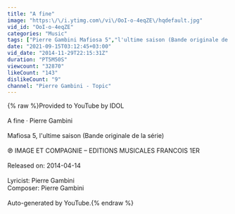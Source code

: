 ```yaml
---
title: "A fine"
image: "https:\/\/i.ytimg.com\/vi\/OoI-o-4eqZE\/hqdefault.jpg"
vid_id: "OoI-o-4eqZE"
categories: "Music"
tags: ["Pierre Gambini Mafiosa 5","l'ultime saison (Bande originale de la série) A fine"]
date: "2021-09-15T03:12:45+03:00"
vid_date: "2014-11-29T22:15:31Z"
duration: "PT5M50S"
viewcount: "32870"
likeCount: "143"
dislikeCount: "9"
channel: "Pierre Gambini - Topic"
---
```

{% raw %}Provided to YouTube by IDOL<br /><br />A fine · Pierre Gambini<br /><br />Mafiosa 5, l'ultime saison (Bande originale de la série)<br /><br />℗ IMAGE ET COMPAGNIE – EDITIONS MUSICALES FRANCOIS 1ER<br /><br />Released on: 2014-04-14<br /><br />Lyricist: Pierre Gambini<br />Composer: Pierre Gambini<br /><br />Auto-generated by YouTube.{% endraw %}
